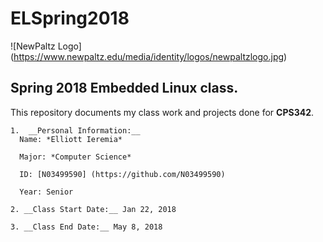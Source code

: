 # ELSpring2018
![NewPaltz Logo] (https://www.newpaltz.edu/media/identity/logos/newpaltzlogo.jpg)

__Spring 2018 Embedded Linux class.__
----------------------------------
This repository documents my class work and projects done for **CPS342**.

	1.  __Personal Information:__
	  Name: *Elliott Ieremia*

	  Major: *Computer Science*
	  
	  ID: [N03499590] (https://github.com/N03499590)
	  
	  Year: Senior

	2. __Class Start Date:__ Jan 22, 2018
	
	3. __Class End Date:__ May 8, 2018
